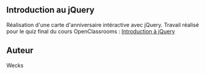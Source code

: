 ## Introduction au jQuery

Réalisation d'une carte d'anniversaire intéractive avec jQuery.
Travail réalisé pour le quiz final du cours OpenClassrooms : [Introduction à jQuery](https://openclassrooms.com/fr/courses/3504441-introduction-a-jquery/6769241-entrainez-vous-en-realisant-une-page-dynamique-avec-jquery)

## Auteur

Wecks

